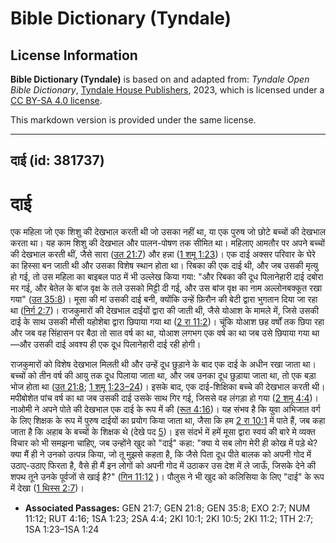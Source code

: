 # Bible Dictionary (Tyndale)

## License Information

**Bible Dictionary (Tyndale)** is based on and adapted from: _Tyndale Open Bible Dictionary_, [Tyndale House Publishers](https://tyndaleopenresources.com/), 2023, which is licensed under a [CC BY-SA 4.0 license](https://creativecommons.org/licenses/by-sa/4.0/legalcode.en).

This markdown version is provided under the same license.



--------------------------------

## दाई (id: 381737)

दाई
===

एक महिला जो एक शिशु की देखभाल करती थी जो उसका नहीं था, या एक पुरुष जो छोटे बच्चों की देखभाल करता था। यह काम शिशु की देखभाल और पालन\-पोषण तक सीमित था। महिलाए आमतौर पर अपने बच्चों की देखभाल करती थीं, जैसे सारा ([उत 21:7](https://ref.ly/Gen21:7)) और हन्ना ([1 शमू 1:23](https://ref.ly/1Sam1:23))। एक दाई अक्सर परिवार के घेरे का हिस्सा बन जाती थी और उसका विशेष स्थान होता था। रिबका की एक दाई थी, और जब उसकी मृत्यु हो गई, तो उस महिला का बाइबल पाठ में भी उल्लेख किया गया: "और रिबका की दूध पिलानेहारी दाई दबोरा मर गई, और बेतेल के बांज वृक्ष के तले उसको मिट्टी दी गई, और उस बांज वृक्ष का नाम अल्लोनबक्कूत रखा गया" ([उत 35:8](https://ref.ly/Gen35:8))। मूसा की मां उसकी दाई बनी, क्योंकि उन्हें फ़िरौन की बेटी द्वारा भुगतान दिया जा रहा था ([निर्ग 2:7](https://ref.ly/Exod2:7))। राजकुमारों की देखभाल दाईयों द्वारा की जाती थी, जैसे योआश के मामले में, जिसे उसकी दाई के साथ उसकी मौसी यहोशेबा द्वारा छिपाया गया था ([2 रा 11:2](https://ref.ly/2Kgs11:2))। चूंकि योआश छह वर्षों तक छिपा रहा और जब वह सिंहासन पर बैठा तो सात वर्ष का था, योआश लगभग एक वर्ष का था जब उसे छिपाया गया था—और उसकी दाई अवश्य ही एक दूध पिलानेहारी दाई रही होगी।

राजकुमारों को विशेष देखभाल मिलती थी और उन्हें दूध छुड़ाने के बाद एक दाई के अधीन रखा जाता था। बच्चों को तीन वर्ष की आयु तक दूध पिलाया जाता था, और जब उनका दूध छुड़ाया जाता था, तो एक बड़ा भोज होता था ([उत 21:8](https://ref.ly/Gen21:8); [1 शमू 1:23–24](https://ref.ly/1Sam1:23-1Sam1:24))। इसके बाद, एक दाई\-शिक्षिका बच्चे की देखभाल करती थी। मपीबोशेत पांच वर्ष का था जब उसकी दाई उसके साथ गिर गई, जिससे वह लंगड़ा हो गया ([2 शमू 4:4](https://ref.ly/2Sam4:4))। नाओमी ने अपने पोते की देखभाल एक दाई के रूप में की ([रूत 4:16](https://ref.ly/Ruth4:16))। यह संभव है कि युवा अभिजात वर्ग के लिए शिक्षक के रूप में पुरुष दाईयों का प्रयोग किया जाता था, जैसा कि हम [2 रा 10:1](https://ref.ly/2Kgs10:1) में पाते हैं, जब कहा जाता है कि अहाब के बच्चों के शिक्षक थे (देखे पद [5](https://ref.ly/2Kgs10:5))। इस संदर्भ में हमें मूसा द्वारा स्वयं की बारे मे व्यक्त विचार को भी समझना चाहिए, जब उन्होंने खुद को "दाई" कहा: "क्या ये सब लोग मेरी ही कोख में पड़े थे? क्या मैं ही ने उनको उत्पन्न किया, जो तू मुझसे कहता है, कि जैसे पिता दूध पीते बालक को अपनी गोद में उठाए\-उठाए फिरता है, वैसे ही मैं इन लोगों को अपनी गोद में उठाकर उस देश में ले जाऊँ, जिसके देने की शपथ तूने उनके पूर्वजों से खाई है?" ([गिन 11:12](https://ref.ly/Num11:12) )। पौलुस ने भी खुद को कलिसिया के लिए "दाई" के रूप में देखा ([1 थिस्स 2:7](https://ref.ly/1Thess2:7))।

* **Associated Passages:** GEN 21:7; GEN 21:8; GEN 35:8; EXO 2:7; NUM 11:12; RUT 4:16; 1SA 1:23; 2SA 4:4; 2KI 10:1; 2KI 10:5; 2KI 11:2; 1TH 2:7; 1SA 1:23–1SA 1:24

